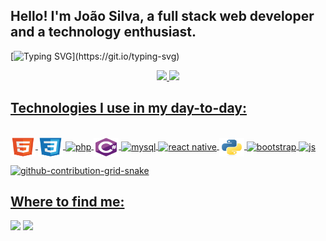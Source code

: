 ## Hello! I'm João Silva, a full stack web developer and a technology enthusiast.
[![Typing SVG](https://readme-typing-svg.demolab.com?font=Fira+Code&weight=4000&duration=3000&pause=1000&color=DA19F7&center=falso&vCenter=falso&repeat=verdadeiro&random=falso&width=435&height=100&lines=Hello!+I'm+Jo%C3%A3o+Silva%2C+a+full+stack+web+;developer+and+a+technology+enthusiast.)](https://git.io/typing-svg)
<div align="center">
  <a href="https://github.com/joaovictorsilva1">
    <img height="180em" src="https://github-readme-stats.vercel.app/api?username=joaovictorsilva1&show_icons=true&theme=dracula&include_all_commits=true&count_private=true"/>
    <img height="180em" src="https://github-readme-stats.vercel.app/api/top-langs/?username=joaovictorsilva1&layout=compact&langs_count=16&theme=dracula"/>
</div>
  
## Technologies I use in my day-to-day:
  
<div style="display: inline_block"><br>
    <img align="center" alt="html5"  height="30" width="40" src="https://raw.githubusercontent.com/devicons/devicon/master/icons/html5/html5-original.svg"/>
    <img align="center" alt="css"  height="30" width="40" src="https://raw.githubusercontent.com/devicons/devicon/master/icons/css3/css3-original.svg"/>
    <img align="center" alt="php"  height="30" width="40" src="https://cdn.jsdelivr.net/gh/devicons/devicon/icons/php/php-original.svg"/>
    <img align="center" alt="c#" height="30" width="40" src="https://raw.githubusercontent.com/devicons/devicon/master/icons/csharp/csharp-original.svg"/>
    <img align="center" alt="mysql"  height="30" width="40" src="https://cdn.jsdelivr.net/gh/devicons/devicon/icons/mysql/mysql-original-wordmark.svg"/>
    <img align="center" alt="react native"  height="30" width="40" src="https://cdn.jsdelivr.net/gh/devicons/devicon/icons/react/react-original-wordmark.svg" />
    <img align="center" alt="python"  height="30" width="40" src="https://raw.githubusercontent.com/devicons/devicon/master/icons/python/python-original.svg"/>
    <img align="center" alt="bootstrap"  height="30" width="40" src="https://cdn.jsdelivr.net/gh/devicons/devicon/icons/bootstrap/bootstrap-original.svg"/>
    <img align="center" alt="js" height="30" width="40" src="https://cdn.jsdelivr.net/gh/devicons/devicon/icons/javascript/javascript-original.svg" />
          
  ![github-contribution-grid-snake](https://user-images.githubusercontent.com/89845641/218791674-c52db856-24d2-429f-8867-170c365730d1.svg)

  ## Where to find me:
  
  <div>
    <a href = "mailto:contatojoaosilva1000@gmail.com"><img src="https://img.shields.io/badge/-Gmail-%23333?style=for-the-badge&logo=gmail&logoColor=white" target="_blank"></a>
    <a href = "https://www.linkedin.com/in/jo%C3%A3o-victor-silva-dev/" target="_blank"><img src="https://img.shields.io/badge/-LinkedIn-%230077B5?style=for-the-badge&logo=linkedin&logoColor=white" target="_blank"></a> 
  </div>
